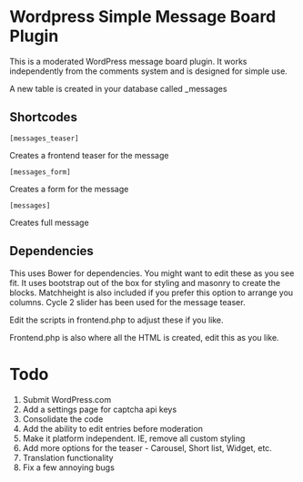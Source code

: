 # Wordpress Simple Message Board Plugin

This is a moderated WordPress message board plugin. It works independently from the comments system and is designed for simple use.

A new table is created in your database called _messages

## Shortcodes

``` [messages_teaser] ```

Creates a frontend teaser for the message

``` [messages_form] ```

Creates a form for the message

``` [messages] ```

Creates full message

## Dependencies

This uses Bower for dependencies. You might want to edit these as you see fit. It uses bootstrap out of the box for styling and masonry to create the blocks. Matchheight is also included if you prefer this option to arrange you columns. Cycle 2 slider has been used for the message teaser.

Edit the scripts in frontend.php to adjust these if you like.

Frontend.php is also where all the HTML is created, edit this as you like.

# Todo

1. Submit WordPress.com
2. Add a settings page for captcha api keys
3. Consolidate the code
4. Add the ability to edit entries before moderation
5. Make it platform independent. IE, remove all custom styling
6. Add more options for the teaser - Carousel, Short list, Widget, etc.
7. Translation functionality
8. Fix a few annoying bugs
